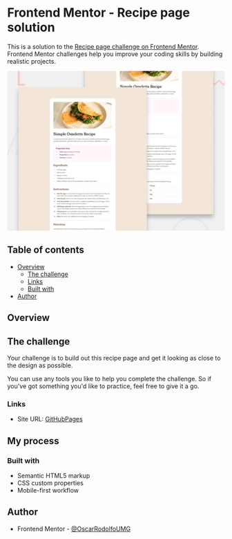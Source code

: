 # Frontend Mentor - Recipe page solution

This is a solution to the [Recipe page challenge on Frontend Mentor](https://www.frontendmentor.io/challenges/recipe-page-KiTsR8QQKm). Frontend Mentor challenges help you improve your coding skills by building realistic projects. 

![Design preview for the Recipe page coding challenge](./preview.jpg)

## Table of contents

- [Overview](#overview)
  - [The challenge](#the-challenge)
  - [Links](#links)
  - [Built with](#built-with)
- [Author](#author)

## Overview

## The challenge

Your challenge is to build out this recipe page and get it looking as close to the design as possible.

You can use any tools you like to help you complete the challenge. So if you've got something you'd like to practice, feel free to give it a go.

### Links

- Site URL: [GitHubPages](https://oscarrodolfoumg.github.io/Challenge-Recipe-Page-FrontEnd-Mentor/)

## My process

### Built with

- Semantic HTML5 markup
- CSS custom properties
- Mobile-first workflow

## Author

- Frontend Mentor - [@OscarRodolfoUMG](https://www.frontendmentor.io/profile/OscarRodolfoUMG)
